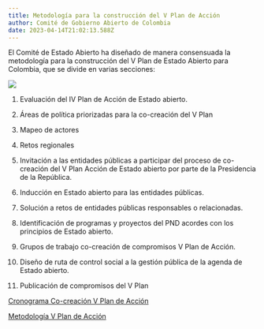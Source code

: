 ```yaml
---
title: Metodología para la construcción del V Plan de Acción
author: Comité de Gobierno Abierto de Colombia
date: 2023-04-14T21:02:13.588Z
---
```

El Comité de Estado Abierto ha diseñado de manera consensuada la metodología para la construcción del V Plan de Estado Abierto para Colombia, que se divide en varias secciones:

![](/uploads/image002-7-.png)



1. Evaluación del IV Plan de Acción de Estado abierto.
2. Áreas de política priorizadas para la co-creación del V Plan
3. Mapeo de actores
4. Retos regionales
5. Invitación a las entidades públicas a participar del proceso de co-creación del V Plan Acción de Estado abierto por parte de la Presidencia de la República.
6. Inducción en Estado abierto para las entidades públicas.
7. Solución a retos de entidades públicas responsables o relacionadas.
8. Identificación de programas y proyectos del PND acordes con los principios de Estado abierto.
9. Grupos de trabajo co-creación de compromisos V Plan de Acción.
10. Diseño de ruta de control social a la gestión pública de la agenda de Estado abierto.


11. Publicación de compromisos del V Plan



[C﻿ronograma Co-creación V Plan de Acción](https://drive.google.com/file/d/16KTqu36LaTsPltzjKkHrPegIdfArnTd1/view?usp=share_link)

[M﻿etodología V Plan de Acción](https://drive.google.com/file/d/1CbvAPYVb_PUv99YhWMh7GOnQKuw1APa1/view?usp=share_link)